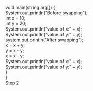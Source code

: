  void main(string arg[]) {  
  System.out.println("Before swapping");  
  int x = 10;  
  int y = 20;  
  System.out.println("value of x:" + x);  
  System.out.println("value of y:" + y);  
  system.out.println("After swapping");  
  x = x + y;  
  y = x - y;  
  x = x - y;  
  System.out.println("value of x:" + x);  
  System.out.println("value of y:" + y);  
 }  
}   
Step 2
